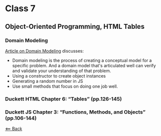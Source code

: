 # Class 7

## Object-Oriented Programming, HTML Tables

### Domain Modeling

[Article on Domain Modeling](https://github.com/codefellows/domain_modeling#domain-modeling) discusses:

- Domain modeling is the process of creating a conceptual model for a specific problem. And a domain model that's articulated well can verify and validate your understanding of that problem.
- Using a constructor to create object instances
- Generating a random number in JS
- Use small methods that focus on doing one job well.

### Duckett HTML Chapter 6: “Tables” (pp.126-145)

### Duckett JS Chapter 3: “Functions, Methods, and Objects” (pp.106-144)

[<== Back](../README.md)
